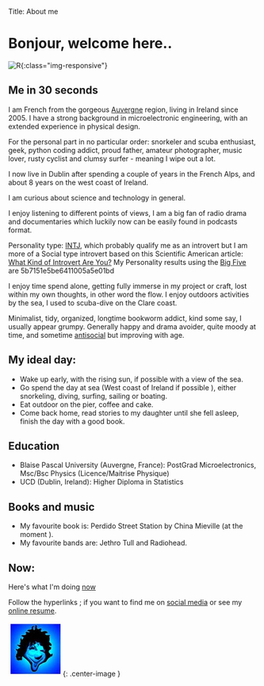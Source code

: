 Title: About me

# Bonjour, welcome here..

![R](https://farm4.staticflickr.com/3700/14273496115_7320a35e17_z.jpg){:class="img-responsive"}

## Me in 30 seconds
I am French from the gorgeous [Auvergne]("http://www.auvergne-tourism.com") region, living in Ireland since 2005.
I have a strong background in microelectronic engineering, with an extended experience in physical design.

For the personal part in no particular order:
 snorkeler and scuba enthusiast, geek, python coding addict, proud father, amateur photographer, music lover, rusty cyclist and clumsy surfer - meaning I wipe out a lot.

I now live in Dublin after spending a couple of years in the French Alps, and about 8 years on the west coast of Ireland.

I am curious about science and technology in general.

I enjoy listening to different points of views, I am a big fan of radio drama and documentaries which luckily now can be easily found in podcasts format.

Personality type: [INTJ](https://www.16personalities.com/infj-personalityJ), which probably qualify me as an introvert but I am more of a Social type introvert based on this Scientific American article: [What Kind of Introvert Are You?](https://blogs.scientificamerican.com/beautiful-minds/what-kind-of-introvert-are-you/)
My Personality results using the [Big Five](https://bigfive-test.com/result/5b7151e5be6411005a5e01bd) are  5b7151e5be6411005a5e01bd

I enjoy time spend alone, getting fully immerse in my project or craft, lost within my own thoughts, in other word the flow. I enjoy outdoors activities by the sea, I used to scuba-dive on the Clare coast.

Minimalist, tidy, organized, longtime bookworm addict, kind some say, I usually appear grumpy.
Generally happy and drama avoider, quite moody at time, and sometime [antisocial](https://youtu.be/NOVhneQqdvo) but improving with age.

## My ideal day:
  - Wake up early, with the rising sun, if possible with a view of the sea.
  - Go spend the day at sea (West coast of Ireland if possible ), either snorkeling, diving, surfing, sailing or boating.
  - Eat outdoor on the pier, coffee and cake.
  - Come back home, read stories to my daughter until she fell asleep, finish the day with a good book.

## Education
  - Blaise Pascal University (Auvergne, France): PostGrad Microelectronics, Msc/Bsc Physics (Licence/Maitrise Physique)
  - UCD (Dublin, Ireland): Higher Diploma in Statistics

## Books and music
  - My favourite book is: Perdido Street Station by China Mieville (at the moment ).
  - My favourite bands are: Jethro Tull and Radiohead.

## Now:
Here's what I'm doing [now](now.html)

Follow the hyperlinks ; if you want to find me on [social media](social-links.html) or see my [online resume](online-cv.html).


![me](/images/Toph.jpg){: .center-image }
